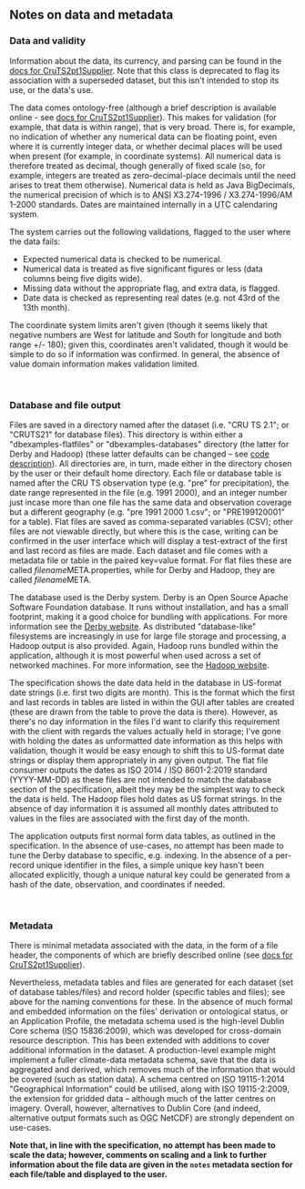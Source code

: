 ## Notes on data and metadata

### Data and validity

Information about the data, its currency, and parsing can be found in the [docs for CruTS2pt1Supplier](apidocs/io/github/ajevans/dbcode/filesuppliers/CruTs2pt1Supplier.html). 
Note that this class is deprecated to flag its association with a superseded dataset, but this isn't intended to stop its use, or the data's use. 

The data comes ontology-free (although a brief description is available online - see [docs for CruTS2pt1Supplier](apidocs/io/github/ajevans/dbcode/filesuppliers/CruTs2pt1Supplier.html)). 
This makes for validation (for example, that data is within range), that is very broad. There is, for example, no indication of whether any numerical data 
can be floating point, even where it is currently integer data, or whether decimal places will be used when present (for example, in coordinate systems). All numerical data 
is therefore treated as decimal, though generally of fixed scale (so, for example, integers are treated as zero-decimal-place decimals until the need arises to treat them otherwise). 
Numerical data is held as Java BigDecimals, the numerical precision of which is to <span style="text-decoration: underline dotted gray;" title="American National Standards Institute">ANSI</span> X3.274-1996 / X3.274-1996/AM 1-2000 standards. Dates are maintained internally in a <span style="text-decoration: underline dotted gray;" title="Coordinated Universal Time">UTC</span> calendaring system.  

The system carries out the following validations, flagged to the user where the data fails:

- Expected numerical data is checked to be numerical.
- Numerical data is treated as five significant figures or less (data columns being five digits wide).
- Missing data without the appropriate flag, and extra data, is flagged. 
- Date data is checked as representing real dates (e.g. not 43rd of the 13th month). 

The coordinate system limits aren't given (though it seems likely that negative numbers are West for latitude and South for longitude and both range +/- 180); given 
this, coordinates aren't validated, though it would be simple to do so if information was confirmed. In general, the absence of value domain information makes validation limited.

&nbsp;

### Database and file output

Files are saved in a directory named after the dataset (i.e. "CRU TS 2.1"; or "CRUTS21" for database files). This directory is within either a "dbexamples-flatfiles" or 
"dbexamples-databases" directory (the latter for Derby and Hadoop) (these latter defaults can be changed &ndash; see [code description](code.html)). All directories 
are, in turn, made either in the directory chosen by the user or their default home directory. Each file or database table is named after the CRU TS observation type (e.g. "pre" for precipitation), 
 the date range represented in the file (e.g. 1991 2000), and an integer number just incase more than one file has the same data and observation coverage 
 but a different geography (e.g. "pre 1991 2000 1.csv"; or "PRE199120001" for a table). Flat files are saved as comma-separated variables (CSV); other files are not viewable directly, but where this 
is the case, writing can be confirmed in the user interface which will display a test-extract of the first and last record as files are made. 
Each dataset and file comes with a metadata file or table in the paired key=value format. For flat files these are called <i>filename</i>META.properties, while 
for Derby and Hadoop, they are called <i>filename</i>META.
 
The database used is the Derby system. Derby is an Open Source Apache Software Foundation database. It runs without 
installation, and has a small footprint, making it a good choice for bundling with applications. For more information see the 
[Derby website](https://db.apache.org/derby/). As distributed "database-like" filesystems are increasingly in use for large file 
storage and processing, a Hadoop output is also provided. Again, Hadoop runs bundled within the application, although it is most 
powerful when used across a set of networked machines. For more information, see the [Hadoop website](https://hadoop.apache.org/).

The specification shows the date data held in the database in US-format date strings (i.e. first two digits are month). This is 
the format which the first and last records in tables are listed in within the <span style="text-decoration: underline dotted gray;" title="Graphical User Interface">GUI</span> 
after tables are created (these are drawn from the table to prove the data is there). However, as there's no day information in the files I'd want to clarify this 
requirement with the client with regards the values actually held in storage; I've gone with holding the dates as unformatted date 
information as this helps with validation, though it would be easy enough to shift this to US-format date strings 
or display them appropriately in any given output. The flat file consumer outputs the dates as <span style="text-decoration: underline dotted gray;" title="International Organization for Standardization">ISO</span> 2014 / <span style="text-decoration: underline dotted gray;" title="International Organization for Standardization">ISO</span> 8601-2:2019 standard (YYYY-MM-DD) as these files are not intended to match the 
database section of the specification, albeit they may be the simplest way to check the data is held. The Hadoop files hold dates as US format strings. 
In the absence of day information it is assumed all monthly dates attributed to values in the files are associated with the first day of the month. 

The application outputs first normal form data tables, as outlined in the specification. In the absence of use-cases, no attempt has been made to 
tune the Derby database to specific, e.g. indexing. In the absence of a per-record unique identifier in the files, 
a simple unique key hasn't been allocated explicitly, though a unique natural key could be generated from a hash of the date, observation, and coordinates if needed.

&nbsp;

### Metadata

There is minimal metadata associated with the data, in the form of a file header, the components of which are briefly described online (see [docs for CruTS2pt1Supplier](apidocs/io/github/ajevans/dbcode/filesuppliers/CruTs2pt1Supplier.html)). 

Nevertheless, metadata tables and files are generated for each dataset (set of database tables/files) and record holder (specific tables and files); see above for the naming 
conventions for these. In the absence of much formal and embedded information on the files' derivation or ontological status, or an Application Profile, the metadata schema used 
is the high-level Dublin Core schema (<span style="text-decoration: underline dotted gray;" title="International Organization for Standardization">ISO</span> 15836:2009), which was developed for cross-domain resource description. This has been extended with additions to cover 
additional information in the dataset. A production-level example might implement a fuller climate-data metadata schema, save that the data is aggregated and derived, which removes 
much of the information that would be covered (such as station data). A schema centred on <span style="text-decoration: underline dotted gray;" title="International Organization for Standardization">ISO</span> 19115-1:2014 "Geographical Information" could be utilised, 
along with <span style="text-decoration: underline dotted gray;" title="International Organization for Standardization">ISO</span> 19115-2:2009, the extension for gridded data &ndash; although much of the latter centres on imagery. Overall, however, alternatives to Dublin Core (and indeed, 
alternative output formats such as <span style="text-decoration: underline dotted gray;" title="Open Geospatial Consortium">OGC</span> NetCDF) are strongly dependent on use-cases. 

<strong>Note that, in line with the specification, no attempt has been made to scale the data; however, comments on scaling and a link to further information about 
the file data are given in the `notes` metadata section for each file/table and displayed to the user.</strong>


